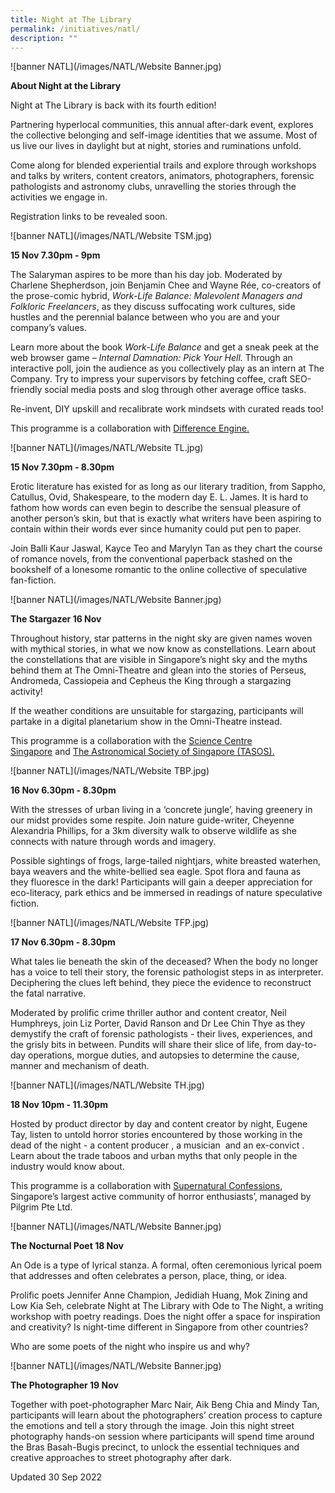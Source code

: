 ```yaml
---
title: Night at The Library
permalink: /initiatives/natl/
description: ""
---
```

![banner NATL](/images/NATL/Website Banner.jpg)

**About Night at the Library**

Night at The Library is back with its fourth edition!

Partnering hyperlocal communities, this annual after-dark event, explores the collective belonging and self-image identities that we assume. Most of us live our lives in daylight but at night, stories and ruminations unfold.

Come along for blended experiential trails and explore through workshops and talks by writers, content creators, animators, photographers, forensic pathologists and astronomy clubs, unravelling the stories through the activities we engage in.

Registration links to be revealed soon. 


![banner NATL](/images/NATL/Website TSM.jpg)

**15 Nov 7.30pm - 9pm**

The Salaryman aspires to be more than his day job. Moderated by Charlene Shepherdson, join Benjamin Chee and Wayne Rée, co-creators of the prose-comic hybrid, _Work-Life Balance: Malevolent Managers and Folkloric Freelancers_, as they discuss suffocating work cultures, side hustles and the perennial balance between who you are and your company’s values. 

Learn more about the book _Work-Life Balance_ and get a sneak peek at the web browser game – _Internal Damnation: Pick Your Hell._ Through an interactive poll, join the audience as you collectively play as an intern at The Company. Try to impress your supervisors by fetching coffee, craft SEO-friendly social media posts and slog through other average office tasks.

Re-invent, DIY upskill and recalibrate work mindsets with curated reads too!

This programme is a collaboration with [Difference Engine.](https://differenceengine.sg/)



![banner NATL](/images/NATL/Website TL.jpg)

**15 Nov 7.30pm - 8.30pm**

Erotic literature has existed for as long as our literary tradition, from Sappho, Catullus, Ovid, Shakespeare, to the modern day E. L. James. It is hard to fathom how words can even begin to describe the sensual pleasure of another person’s skin, but that is exactly what writers have been aspiring to contain within their words ever since humanity could put pen to paper. 

Join Balli Kaur Jaswal, Kayce Teo and Marylyn Tan as they chart the course of romance novels, from the conventional paperback stashed on the bookshelf of a lonesome romantic to the online collective of speculative fan-fiction.

![banner NATL](/images/NATL/Website Banner.jpg)

**The Stargazer 16 Nov**

Throughout history, star patterns in the night sky are given names woven with mythical stories, in what we now know as constellations. Learn about the constellations that are visible in Singapore’s night sky and the myths behind them at The Omni-Theatre and glean into the stories of Perseus, Andromeda, Cassiopeia and Cepheus the King through a stargazing activity!

If the weather conditions are unsuitable for stargazing, participants will partake in a digital planetarium show in the Omni-Theatre instead.

This programme is a collaboration with the [Science Centre Singapore](https://www.science.edu.sg/) and [The Astronomical Society of Singapore (TASOS).](http://tasos.org.sg/about_tasos/about_tasos.html)

![banner NATL](/images/NATL/Website TBP.jpg)

**16 Nov 6.30pm - 8.30pm**

With the stresses of urban living in a ‘concrete jungle’, having greenery in our midst provides some respite. Join nature guide-writer, Cheyenne Alexandria Phillips, for a 3km diversity walk to observe wildlife as she connects with nature through words and imagery.

Possible sightings of frogs, large-tailed nightjars, white breasted waterhen, baya weavers and the white-bellied sea eagle. Spot flora and fauna as they fluoresce in the dark! Participants will gain a deeper appreciation for eco-literacy, park ethics and be immersed in readings of nature speculative fiction.

![banner NATL](/images/NATL/Website TFP.jpg)

**17 Nov 6.30pm - 8.30pm**

What tales lie beneath the skin of the deceased? When the body no longer has a voice to tell their story, the forensic pathologist steps in as interpreter. Deciphering the clues left behind, they piece the evidence to reconstruct the fatal narrative. 

Moderated by prolific crime thriller author and content creator, Neil Humphreys, join Liz Porter, David Ranson and Dr Lee Chin Thye as they demystify the craft of forensic pathologists - their lives, experiences, and the grisly bits in between. Pundits will share their slice of life, from day-to-day operations, morgue duties, and autopsies to determine the cause, manner and mechanism of death.

![banner NATL](/images/NATL/Website TH.jpg)

**18 Nov 10pm - 11.30pm**

Hosted by product director by day and content creator by night, Eugene Tay, listen to untold horror stories encountered by those working in the dead of the night - a content producer , a musician  and an ex-convict . Learn about the trade taboos and urban myths that only people in the industry would know about. 

This programme is a collaboration with [Supernatural Confessions](https://www.youtube.com/c/SupernaturalConfessions), Singapore’s largest active community of horror enthusiasts’, managed by Pilgrim Pte Ltd.

![banner NATL](/images/NATL/Website Banner.jpg)

**The Nocturnal Poet 18 Nov**

An Ode is a type of lyrical stanza. A formal, often ceremonious lyrical poem that addresses and often celebrates a person, place, thing, or idea.

Prolific poets Jennifer Anne Champion, Jedidiah Huang, Mok Zining and Low Kia Seh, celebrate Night at The Library with Ode to The Night, a writing workshop with poetry readings. Does the night offer a space for inspiration and creativity? Is night-time different in Singapore from other countries? 

Who are some poets of the night who inspire us and why?

![banner NATL](/images/NATL/Website Banner.jpg)

**The Photographer 19 Nov**

Together with poet-photographer Marc Nair, Aik Beng Chia and Mindy Tan, participants will learn about the photographers’ creation process to capture the emotions and tell a story through the image. Join this night street photography hands-on session where participants will spend time around the Bras Basah-Bugis precinct, to unlock the essential techniques and creative approaches to street photography after dark.

Updated 30 Sep 2022